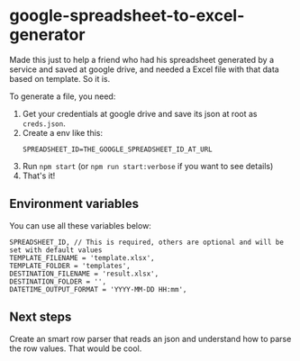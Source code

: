 # google-spreadsheet-to-excel-generator

Made this just to help a friend who had his spreadsheet generated by a service and saved at google drive, and needed
a Excel file with that data based on template. So it is.

To generate a file, you need:

1. Get your credentials at google drive and save its json at root as `creds.json`.
1. Create a env like this:
    ```
    SPREADSHEET_ID=THE_GOOGLE_SPREADSHEET_ID_AT_URL
    ```
1. Run `npm start` (or `npm run start:verbose` if you want to see details)
1. That's it!

## Environment variables

You can use all these variables below:
```
SPREADSHEET_ID, // This is required, others are optional and will be set with default values
TEMPLATE_FILENAME = 'template.xlsx',
TEMPLATE_FOLDER = 'templates',
DESTINATION_FILENAME = 'result.xlsx',
DESTINATION_FOLDER = '',
DATETIME_OUTPUT_FORMAT = 'YYYY-MM-DD HH:mm',
```

## Next steps

Create an smart row parser that reads an json and understand
how to parse the row values. That would be cool.
